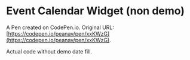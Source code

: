 # Event Calendar Widget (non demo)

A Pen created on CodePen.io. Original URL: [https://codepen.io/peanav/pen/xxKWzG](https://codepen.io/peanav/pen/xxKWzG).

Actual code without demo date fill.